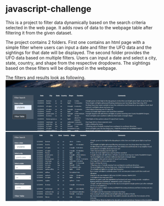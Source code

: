 # javascript-challenge
This is a project to filter data dynamically based on the search criteria selected in the web page.
It adds rows of data to the webpage table after filtering it from the given dataset.<br>

The project contains 2 folders. First one contains an html page with a simple filter where users can input a date and filter the UFO data and the sightings for that date will be displayed. The second folder provides the UFO data based on multiple filters. Users can input a date and select a city, state, country, and shape from the respective dropdowns. The sightings based on these filters will be displayed in the webpage.<br>

The filters and results look as following.<br>
![Mars Image 1](Screenshots/UFO-1.png "Webpage screenshot")
![Mars Image 2](Screenshots/UFO-3.png "Webpage screenshot")